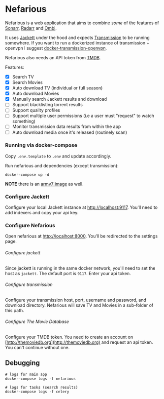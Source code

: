 # Nefarious

Nefarious is a web application that aims to combine *some* of the features of
[Sonarr](https://github.com/Sonarr/Sonarr/), [Radarr](https://github.com/Radarr/Radarr) and [Ombi](https://github.com/tidusjar/Ombi).

It uses [Jackett](https://github.com/Jackett/Jackett/) under the hood and expects [Transmission](https://transmissionbt.com/) to be running somewhere.
If you want to run a dockerized instance of transmission + openvpn I suggest [docker-transmission-openvpn](https://github.com/haugene/docker-transmission-openvpn).

Nefarious also needs an API token from [TMDB](http://themoviedb.org).

Features:
- [x] Search TV
- [x] Search Movies
- [x] Auto download TV (individual or full season)
- [x] Auto download Movies
- [x] Manually search Jackett results and download
- [ ] Support blacklisting torrent results
- [ ] Support quality profiles
- [ ] Support multiple user permissions (i.e a user must "request" to watch something)
- [ ] Monitor transmission data results from within the app
- [ ] Auto download media once it's released (routinely scan)

### Running via docker-compose

Copy `.env.template` to `.env` and update accordingly.

Run nefarious and dependencies (except transmission):
    
    docker-compose up -d
    
**NOTE** there is an [armv7 image](https://hub.docker.com/r/lardbit/nefarious/tags/) as well.

### Configure Jackett

Configure your local Jackett instance at [http://localhost:9117](http://localhost:9117).  You'll need to add indexers and copy your api key.

### Configure Nefarious

Open nefarious at [http://localhost:8000](http://localhost:8000).  You'll be redirected to the settings page.

###### Configure jackett

Since jackett is running in the same docker network, you'll need to set the host as `jackett`.  The default port is `9117`.  Enter your api token.

###### Configure transmission

Configure your transmission host, port, username and password, and download directory.  Nefarious will save TV and Movies in a sub-folder of this path.

###### Configure The Movie Database

Configure your TMDB token.  You need to create an account on [http://themoviedb.org](http://themoviedb.org) and request an api token.  You can't continue without one.


## Debugging
   
    # logs for main app
    docker-compose logs -f nefarious

    # logs for tasks (search results)
    docker-compose logs -f celery
